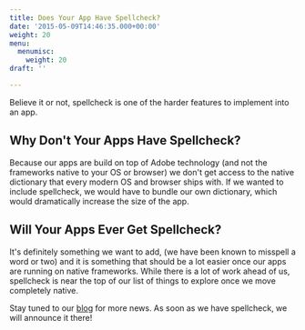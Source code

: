 ```yaml
---
title: Does Your App Have Spellcheck?
date: '2015-05-09T14:46:35.000+00:00'
weight: 20
menu:
  menumisc:
    weight: 20
draft: ''

---
```

Believe it or not, spellcheck is one of the harder features to implement into an app.

## Why Don't Your Apps Have Spellcheck?

Because our apps are build on top of Adobe technology (and not the frameworks native to your OS or browser) we don't get access to the native dictionary that every modern OS and browser ships with. If we wanted to include spellcheck, we would have to bundle our own dictionary, which would dramatically increase the size of the app.

## Will Your Apps Ever Get Spellcheck?

It's definitely something we want to add, (we have been known to misspell a word or two) and it is something that should be a lot easier once our apps are running on native frameworks. While there is a lot of work ahead of us, spellcheck is near the top of our list of things to explore once we move completely native.

Stay tuned to our [blog](http://blogs.balsamiq.com/product/) for more news. As soon as we have spellcheck, we will announce it there!
